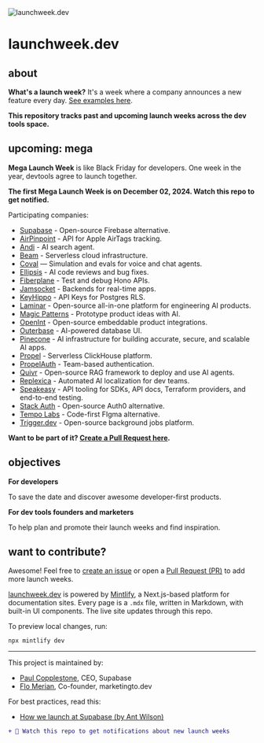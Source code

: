 <picture>
  <source media="(prefers-color-scheme: dark)" srcset="https://github.com/user-attachments/assets/121dd43d-e6ee-4e08-bf0d-e50324725ae6">
  <source media="(prefers-color-scheme: light)" srcset="https://github.com/user-attachments/assets/aa67e2c0-4fa7-4014-a20c-a39ca8a60321">
  <img alt="launchweek.dev" src="https://github.com/user-attachments/assets/121dd43d-e6ee-4e08-bf0d-e50324725ae6">
</picture>

# launchweek.dev

## about

**What's a launch week?** It's a week where a company announces a new feature every day. [See examples here](https://launchweek.dev/lw).

**This repository tracks past and upcoming launch weeks across the dev tools space.**

## upcoming: mega

**Mega Launch Week** is like Black Friday for developers. One week in the year, devtools agree to launch together.

**The first Mega Launch Week is on December 02, 2024. Watch this repo to get notified.**

Participating companies:

- [Supabase](https://supabase.com) - Open-source Firebase alternative.
- [AirPinpoint](https://airpinpoint.com/) - API for Apple AirTags tracking.
- [Andi](https://andisearch.com/) - AI search agent.
- [Beam](https://www.beam.cloud/) - Serverless cloud infrastructure.
- [Coval](https://coval.dev/) — Simulation and evals for voice and chat agents.
- [Ellipsis](http://ellipsis.dev/) - AI code reviews and bug fixes.
- [Fiberplane](https://fiberplane.com/) - Test and debug Hono APIs.
- [Jamsocket](https://jamsocket.com/) - Backends for real-time apps.
- [KeyHippo](https://www.keyhippo.com/) - API Keys for Postgres RLS.
- [Laminar](https://www.lmnr.ai/) - Open-source all-in-one platform for engineering AI products.
- [Magic Patterns](https://magicpatterns.com/) - Prototype product ideas with AI.
- [OpenInt](https://openint.dev/) - Open-source embeddable product integrations.
- [Outerbase](https://outerbase.com/) - AI-powered database UI.
- [Pinecone](https://www.pinecone.io/) - AI infrastructure for building accurate, secure, and scalable AI apps.
- [Propel](https://www.propeldata.com/) - Serverless ClickHouse platform.
- [PropelAuth](https://www.propelauth.com/) - Team-based authentication.
- [Quivr](https://quivr.com/) - Open-source RAG framework to deploy and use AI agents.
- [Replexica](https://replexica.com/) - Automated AI localization for dev teams.
- [Speakeasy](https://speakeasy.com/) - API tooling for SDKs, API docs, Terraform providers, and end-to-end testing.
- [Stack Auth](https://stack-auth.com/) - Open-source Auth0 alternative.
- [Tempo Labs](https://tempolabs.ai/) - Code-first FIgma alternative.
- [Trigger.dev](https://trigger.dev/) - Open-source background jobs platform.

**Want to be part of it? [Create a Pull Request here](https://github.com/supabase-community/launchweek.dev/pulls).**

## objectives

**For developers**

To save the date and discover awesome developer-first products.

**For dev tools founders and marketers**

To help plan and promote their launch weeks and find inspiration.

## want to contribute?

Awesome! Feel free to [create an issue](https://github.com/supabase-community/launchweek.dev/issues) or open a [Pull Request (PR)](https://github.com/supabase-community/launchweek.dev/pulls) to add more launch weeks.

[launchweek.dev](https://launchweek.dev) is powered by [Mintlify](https://mintlify.com), a Next.js-based platform for documentation sites. Every page is a `.mdx` file, written in Markdown, with built-in UI components. The live site updates through this repo.

To preview local changes, run:

```
npx mintlify dev
```

---

This project is maintained by:

- [Paul Copplestone](https://x.com/kiwicopple), CEO, Supabase
- [Flo Merian](https://x.com/fmerian), Co-founder, marketingto.dev

For best practices, read this:

- [How we launch at Supabase (by Ant Wilson)](https://supabase.com/blog/supabase-how-we-launch)

```diff
+ 👀 Watch this repo to get notifications about new launch weeks
```
